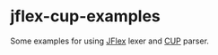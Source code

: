 # jflex-cup-examples
Some examples for using [JFlex](http://jflex.de/) lexer and [CUP](http://www2.cs.tum.edu/projects/cup/) parser.
